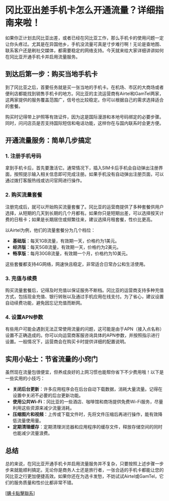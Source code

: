 # 冈比亚出差手机卡怎么开通流量？详细指南来啦！

如果你正计划去冈比亚出差，或者已经在冈比亚工作，那么手机卡的使用问题一定让你头疼过。尤其是在异国他乡，手机没流量可真是寸步难行啊！无论是查地图、联系客户还是刷社交媒体，都需要稳定的网络支持。今天就来给大家详细讲讲如何在冈比亚开通手机卡并启用流量服务。

## 到达后第一步：购买当地手机卡

到了冈比亚之后，首要任务就是买一张当地的手机卡。在机场、市区的大商场或者便利店都能找到销售手机卡的地方。冈比亚的主流运营商有Airtel和GamTel两家，这两家提供的服务覆盖范围广，信号也比较稳定。你可以根据自己的需求选择适合的套餐。

购买时记得带上护照等有效证件，因为这是国际漫游和本地号码绑定的必要步骤。同时，问问店员是否支持国际短信和电话功能，这样你在与国内联系时会更方便。

## 开通流量服务：简单几步搞定

### 1. 注册手机号码

拿到手机卡后，首先要激活它。通常情况下，插入SIM卡后手机会自动弹出注册界面，按照提示输入相关信息即可完成注册。如果手机没有自动弹出注册页面，可以通过拨打客服热线或访问官网进行操作。

### 2. 购买流量套餐

注册完成后，就可以开始购买流量套餐了。冈比亚的运营商提供了多种套餐供用户选择，从短期的几天到长期的几个月都有。如果你只是短期出差，可以选择按天计费的日租卡；如果是长期居住或频繁往来，建议选择月租套餐，性价比更高。

以Airtel为例，他们的流量套餐分为几个档位：

- **基础版**：每天1GB流量，有效期一天，价格约为1美元。
- **经济版**：每天5GB流量，有效期一天，价格约为2美元。
- **畅享版**：每月30GB流量，有效期一个月，价格约为10美元。

这些套餐都支持4G网络，网速快且稳定，非常适合日常办公和生活使用。

### 3. 充值与续费

购买流量套餐后，记得及时充值以保证服务不断档。冈比亚的运营商支持多种充值方式，包括现金充值、银行转账以及通过手机应用在线支付。为了省心，建议设置自动续费功能，避免因忘记充值而断网。

### 4. 设置APN参数

有些用户可能会遇到无法正常使用流量的问题，这可能是由于APN（接入点名称）设置不正确造成的。你可以向运营商客服咨询具体的APN参数，并按照指示进行设置。一般情况下，运营商会在购买卡时提供详细的配置说明。

## 实用小贴士：节省流量的小窍门

虽然现在流量包很便宜，但养成良好的上网习惯也能帮你省下不少费用哦！以下是一些实用的小技巧：

- **关闭后台更新**：许多应用程序会在后台自动下载数据，消耗大量流量。记得在设置中关闭不必要的后台更新功能。
- **使用公共Wi-Fi**：冈比亚的一些酒店、咖啡馆和商场提供免费Wi-Fi服务，尽量利用这些资源来减少流量消耗。
- **压缩图片和视频**：上传或下载文件时，先将文件压缩后再进行操作，能有效降低流量使用量。
- **定期清理缓存**：定期清理浏览器和应用程序的缓存文件，释放存储空间的同时也能减少流量浪费。

## 总结

总的来说，在冈比亚开通手机卡并启用流量服务并不复杂，只要按照上述步骤一步步来就能顺利搞定。无论你是商务人士还是旅行者，一张合适的手机卡都能让您的冈比亚之行更加便捷高效。如果你还在为选卡发愁，不妨试试Airtel或GamTel，它们的服务质量和性价比都非常不错。

[[購卡點擊聯系](https://t.me/s/esim1088)]